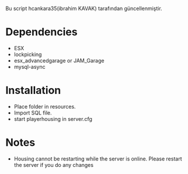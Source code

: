Bu script hcankara35(ibrahim KAVAK) tarafından güncellenmiştir.

# Dependencies
- ESX
- lockpicking
- esx_advancedgarage or JAM_Garage
- mysql-async

# Installation
- Place folder in resources.
- Import SQL file.
- start playerhousing in server.cfg

# Notes
- Housing cannot be restarting while the server is online. Please restart the server if you do any changes